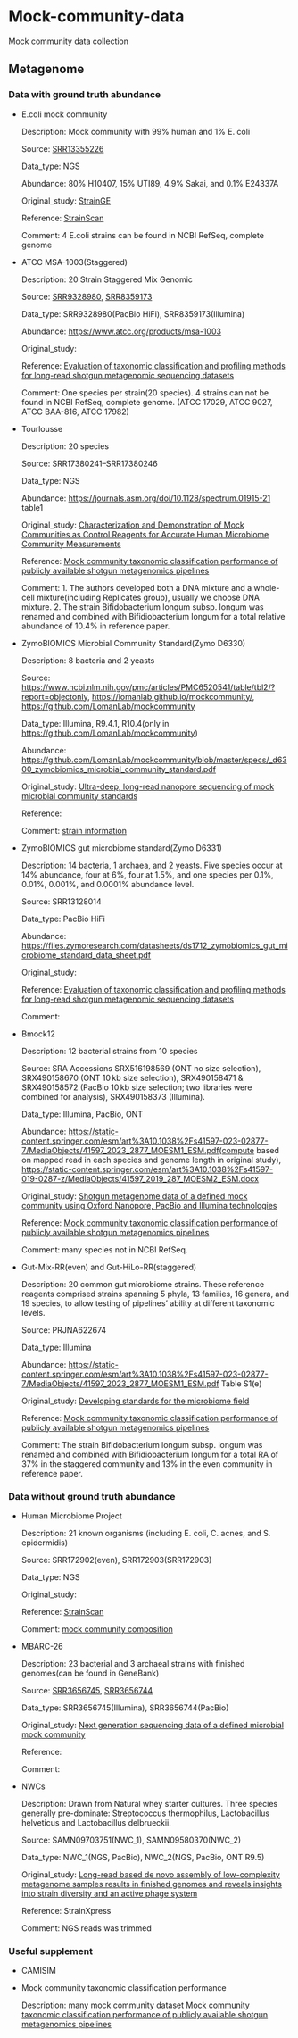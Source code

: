 # Mock-community-data
Mock community data collection

## Metagenome

### Data with ground truth abundance

+ E.coli mock community
  
  Description: Mock community with 99% human and 1% E. coli

  Source: [SRR13355226](https://www.ncbi.nlm.nih.gov/sra/SRR13355226)

  Data_type: NGS

  Abundance: 80% H10407, 15% UTI89, 4.9% Sakai, and 0.1% E24337A

  Original_study: [StrainGE](https://genomebiology.biomedcentral.com/articles/10.1186/s13059-022-02630-0#Sec2)

  Reference: [StrainScan](https://microbiomejournal.biomedcentral.com/articles/10.1186/s40168-023-01615-w)

  Comment: 4 E.coli strains can be found in NCBI RefSeq, complete genome


+ ATCC MSA-1003(Staggered)
  
  Description: 20 Strain Staggered Mix Genomic

  Source: [SRR9328980](https://trace.ncbi.nlm.nih.gov/Traces/?view=run_browser&acc=SRR9328980&display=metadata), [SRR8359173](https://trace.ncbi.nlm.nih.gov/Traces/?run=SRR8359173)

  Data_type: SRR9328980(PacBio HiFi), SRR8359173(Illumina)

  Abundance: https://www.atcc.org/products/msa-1003

  Original_study:

  Reference: [Evaluation of taxonomic classification and profiling methods for long-read shotgun metagenomic sequencing datasets](https://www.ncbi.nlm.nih.gov/pmc/articles/PMC9749362/)

  Comment: One species per strain(20 species). 4 strains can not be found in NCBI RefSeq, complete genome. (ATCC 17029, ATCC 9027, ATCC BAA-816, ATCC 17982)

+ Tourlousse

  Description: 20 species

  Source: SRR17380241–SRR17380246

  Data_type: NGS

  Abundance: https://journals.asm.org/doi/10.1128/spectrum.01915-21 table1

  Original_study: [Characterization and Demonstration of Mock Communities as Control Reagents for Accurate Human Microbiome Community Measurements](https://journals.asm.org/doi/10.1128/spectrum.01915-21)

  Reference: [Mock community taxonomic classification performance of publicly available shotgun metagenomics pipelines](https://www.nature.com/articles/s41597-023-02877-7#Sec18)

  Comment: 1. The authors developed both a DNA mixture and a whole-cell mixture(including Replicates group), usually we choose DNA mixture. 2. The strain Bifidobacterium longum subsp. longum was renamed and combined with Bifidiobacterium longum for a total relative abundance of 10.4% in reference paper.

+ ZymoBIOMICS Microbial Community Standard(Zymo D6330)

  Description: 8 bacteria and 2 yeasts

  Source: https://www.ncbi.nlm.nih.gov/pmc/articles/PMC6520541/table/tbl2/?report=objectonly, https://lomanlab.github.io/mockcommunity/, https://github.com/LomanLab/mockcommunity

  Data_type: Illumina, R9.4.1, R10.4(only in https://github.com/LomanLab/mockcommunity)

  Abundance: https://github.com/LomanLab/mockcommunity/blob/master/specs/_d6300_zymobiomics_microbial_community_standard.pdf

  Original_study: [Ultra-deep, long-read nanopore sequencing of mock microbial community standards](https://www.ncbi.nlm.nih.gov/pmc/articles/PMC6520541/)

  Reference:

  Comment: [strain information](https://files.zymoresearch.com/protocols/_d6300_zymobiomics_microbial_community_standard.pdf)

+ ZymoBIOMICS gut microbiome standard(Zymo D6331)

  Description: 14 bacteria, 1 archaea, and 2 yeasts. Five species occur at 14% abundance, four at 6%, four at 1.5%, and one species per 0.1%, 0.01%, 0.001%, and 0.0001% abundance level. 

  Source: SRR13128014

  Data_type: PacBio HiFi

  Abundance: https://files.zymoresearch.com/datasheets/ds1712_zymobiomics_gut_microbiome_standard_data_sheet.pdf

  Original_study:

  Reference: [Evaluation of taxonomic classification and profiling methods for long-read shotgun metagenomic sequencing datasets](https://www.ncbi.nlm.nih.gov/pmc/articles/PMC9749362/)

  Comment:

+ Bmock12
  
  Description: 12 bacterial strains from 10 species

  Source: SRA Accessions SRX516198569 (ONT no size selection), SRX490158670 (ONT 10 kb size selection), SRX490158471 & SRX490158572 (PacBio 10 kb size selection; two libraries were combined for analysis), SRX490158373 (Illumina).

  Data_type: Illumina, PacBio, ONT

  Abundance: https://static-content.springer.com/esm/art%3A10.1038%2Fs41597-023-02877-7/MediaObjects/41597_2023_2877_MOESM1_ESM.pdf(compute based on mapped read in each species and genome length in original study), https://static-content.springer.com/esm/art%3A10.1038%2Fs41597-019-0287-z/MediaObjects/41597_2019_287_MOESM2_ESM.docx

  Original_study: [Shotgun metagenome data of a defined mock community using Oxford Nanopore, PacBio and Illumina technologies](https://www.nature.com/articles/s41597-019-0287-z#MOESM1)

  Reference: [Mock community taxonomic classification performance of publicly available shotgun metagenomics pipelines](https://www.nature.com/articles/s41597-023-02877-7#Sec18)

  Comment: many species not in NCBI RefSeq.

+ Gut-Mix-RR(even) and Gut-HiLo-RR(staggered)

  Description: 20 common gut microbiome strains. These reference reagents comprised strains spanning 5 phyla, 13 families, 16 genera, and 19 species, to allow testing of pipelines’ ability at different taxonomic levels.

  Source: PRJNA622674

  Data_type: Illumina

  Abundance: https://static-content.springer.com/esm/art%3A10.1038%2Fs41597-023-02877-7/MediaObjects/41597_2023_2877_MOESM1_ESM.pdf Table S1(e)

  Original_study: [Developing standards for the microbiome field](https://microbiomejournal.biomedcentral.com/articles/10.1186/s40168-020-00856-3#availability-of-data-and-materials)

  Reference: [Mock community taxonomic classification performance of publicly available shotgun metagenomics pipelines](https://www.nature.com/articles/s41597-023-02877-7#Sec18)

  Comment: The strain Bifidobacterium longum subsp. longum was renamed and combined with Bifidiobacterium longum for a total RA of 37% in the staggered community and 13% in the even community in reference paper.

### Data without ground truth abundance

+ Human Microbiome Project

  Description: 21 known organisms (including E. coli, C. acnes, and S. epidermidis)

  Source: SRR172902(even), SRR172903(SRR172903)

  Data_type: NGS

  Original_study:

  Reference: [StrainScan](https://microbiomejournal.biomedcentral.com/articles/10.1186/s40168-023-01615-w)

  Comment: [mock community composition](https://www.hmpdacc.org/HMMC/)

+ MBARC-26

  Description: 23 bacterial and 3 archaeal strains with finished genomes(can be found in GeneBank)

  Source: [SRR3656745](https://www.ncbi.nlm.nih.gov/sra/?term=SRX1836716), [SRR3656744](https://www.ncbi.nlm.nih.gov/sra/?term=SRX1836715)

  Data_type: SRR3656745(Illumina), SRR3656744(PacBio)

  Original_study: [Next generation sequencing data of a defined microbial mock community](https://www.nature.com/articles/sdata201681)

  Reference:

  Comment:

+ NWCs

  Description: Drawn from Natural whey starter cultures. Three species generally pre-dominate: Streptococcus thermophilus, Lactobacillus helveticus and Lactobacillus delbrueckii.

  Source: SAMN09703751(NWC_1), SAMN09580370(NWC_2)

  Data_type: NWC_1(NGS, PacBio), NWC_2(NGS, PacBio, ONT R9.5)

  Original_study: [Long-read based de novo assembly of low-complexity metagenome samples results in finished genomes and reveals insights into strain diversity and an active phage system](https://bmcmicrobiol.biomedcentral.com/articles/10.1186/s12866-019-1500-0#availability-of-data-and-materials)

  Reference: StrainXpress

  Comment: NGS reads was trimmed



### Useful supplement

+ CAMISIM
+ Mock community taxonomic classification performance

  Description: many mock community dataset
  [Mock community taxonomic classification performance of publicly available shotgun metagenomics pipelines](https://www.nature.com/articles/s41597-023-02877-7#Sec18)

